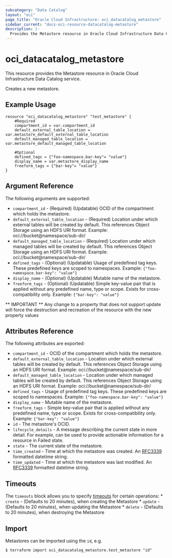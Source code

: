 ```yaml
---
subcategory: "Data Catalog"
layout: "oci"
page_title: "Oracle Cloud Infrastructure: oci_datacatalog_metastore"
sidebar_current: "docs-oci-resource-datacatalog-metastore"
description: |-
  Provides the Metastore resource in Oracle Cloud Infrastructure Data Catalog service
---
```


# oci_datacatalog_metastore
This resource provides the Metastore resource in Oracle Cloud Infrastructure Data Catalog service.

Creates a new metastore.


## Example Usage

```hcl
resource "oci_datacatalog_metastore" "test_metastore" {
	#Required
	compartment_id = var.compartment_id
	default_external_table_location = var.metastore_default_external_table_location
	default_managed_table_location = var.metastore_default_managed_table_location

	#Optional
	defined_tags = {"foo-namespace.bar-key"= "value"}
	display_name = var.metastore_display_name
	freeform_tags = {"bar-key"= "value"}
}
```

## Argument Reference

The following arguments are supported:

* `compartment_id` - (Required) (Updatable) OCID of the compartment which holds the metastore.
* `default_external_table_location` - (Required) Location under which external tables will be created by default. This references Object Storage using an HDFS URI format. Example: oci://bucket@namespace/sub-dir/ 
* `default_managed_table_location` - (Required) Location under which managed tables will be created by default. This references Object Storage using an HDFS URI format. Example: oci://bucket@namespace/sub-dir/ 
* `defined_tags` - (Optional) (Updatable) Usage of predefined tag keys. These predefined keys are scoped to namespaces. Example: `{"foo-namespace.bar-key": "value"}` 
* `display_name` - (Optional) (Updatable) Mutable name of the metastore.
* `freeform_tags` - (Optional) (Updatable) Simple key-value pair that is applied without any predefined name, type or scope. Exists for cross-compatibility only. Example: `{"bar-key": "value"}` 


** IMPORTANT **
Any change to a property that does not support update will force the destruction and recreation of the resource with the new property values

## Attributes Reference

The following attributes are exported:

* `compartment_id` - OCID of the compartment which holds the metastore.
* `default_external_table_location` - Location under which external tables will be created by default. This references Object Storage using an HDFS URI format. Example: oci://bucket@namespace/sub-dir/ 
* `default_managed_table_location` - Location under which managed tables will be created by default. This references Object Storage using an HDFS URI format. Example: oci://bucket@namespace/sub-dir/ 
* `defined_tags` - Usage of predefined tag keys. These predefined keys are scoped to namespaces. Example: `{"foo-namespace.bar-key": "value"}` 
* `display_name` - Mutable name of the metastore.
* `freeform_tags` - Simple key-value pair that is applied without any predefined name, type or scope. Exists for cross-compatibility only. Example: `{"bar-key": "value"}` 
* `id` - The metastore's OCID.
* `lifecycle_details` - A message describing the current state in more detail. For example, can be used to provide actionable information for a resource in Failed state.
* `state` - The current state of the metastore.
* `time_created` - Time at which the metastore was created. An [RFC3339](https://tools.ietf.org/html/rfc3339) formatted datetime string.
* `time_updated` - Time at which the metastore was last modified. An [RFC3339](https://tools.ietf.org/html/rfc3339) formatted datetime string.

## Timeouts

The `timeouts` block allows you to specify [timeouts](https://registry.terraform.io/providers/hashicorp/oci/latest/docs/guides/changing_timeouts) for certain operations:
	* `create` - (Defaults to 20 minutes), when creating the Metastore
	* `update` - (Defaults to 20 minutes), when updating the Metastore
	* `delete` - (Defaults to 20 minutes), when destroying the Metastore


## Import

Metastores can be imported using the `id`, e.g.

```
$ terraform import oci_datacatalog_metastore.test_metastore "id"
```

